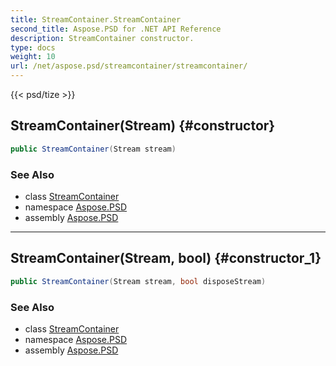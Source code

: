 ```yaml
---
title: StreamContainer.StreamContainer
second_title: Aspose.PSD for .NET API Reference
description: StreamContainer constructor. 
type: docs
weight: 10
url: /net/aspose.psd/streamcontainer/streamcontainer/
---
```

{{< psd/tize >}}
## StreamContainer(Stream) {#constructor}

```csharp
public StreamContainer(Stream stream)
```

### See Also

* class [StreamContainer](../)
* namespace [Aspose.PSD](../../streamcontainer/)
* assembly [Aspose.PSD](../../../)

---

## StreamContainer(Stream, bool) {#constructor_1}

```csharp
public StreamContainer(Stream stream, bool disposeStream)
```

### See Also

* class [StreamContainer](../)
* namespace [Aspose.PSD](../../streamcontainer/)
* assembly [Aspose.PSD](../../../)


